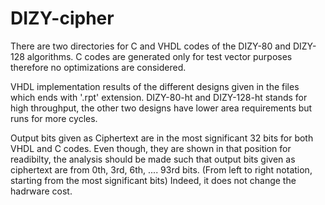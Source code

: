 # DIZY-cipher

There are two directories for C and VHDL codes of the DIZY-80 and DIZY-128 algorithms. C codes are generated only for test vector purposes therefore no optimizations are considered.

VHDL implementation results of the different designs given in the files which ends with '.rpt' extension. DIZY-80-ht and DIZY-128-ht stands for high throughput, the other two designs have lower area requirements but runs for more cycles. 

Output bits given as Ciphertext are in the most significant 32 bits for both VHDL and C codes. Even though, they are shown in that position for readibilty, the analysis should be made such that output bits given as ciphertext are from 0th, 3rd, 6th, .... 93rd bits. (From left to right notation, starting from the most significant bits) Indeed, it does not change the hadrware cost.      
